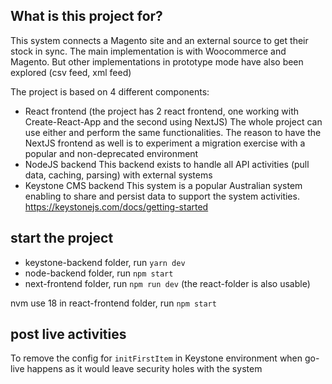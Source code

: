 ## What is this project for?
This system connects a Magento site and an external source to get their stock in sync. The main implementation is with Woocommerce and Magento. But other implementations in prototype mode have also been explored (csv feed, xml feed)

The project is based on 4 different components:
- React frontend (the project has 2 react frontend, one working with Create-React-App and the second using NextJS)
  The whole project can use either and perform the same functionalities. The reason to have the NextJS frontend as well is to experiment a migration exercise with a popular and non-deprecated environment
- NodeJS backend
  This backend exists to handle all API activities (pull data, caching, parsing) with external systems
- Keystone CMS backend
  This system is a popular Australian system enabling to share and persist data to support the system activities. https://keystonejs.com/docs/getting-started

## start the project
- keystone-backend folder, run `yarn dev`
- node-backend folder, run `npm start`
- next-frontend folder, run `npm run dev` (the react-folder is also usable)

nvm use 18
in react-frontend folder, run `npm start`

## post live activities
To remove the config for `initFirstItem` in Keystone environment when go-live happens as it would leave security holes with the system

